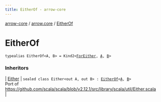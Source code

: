 ```yaml
---
title: EitherOf - arrow-core
---
```


[arrow-core](../index.html) / [arrow.core](index.html) / [EitherOf](./-either-of.html)

# EitherOf

`typealias EitherOf<A, B> = Kind2<`[`ForEither`](-for-either.html)`, `[`A`](-either-of.html#A)`, `[`B`](-either-of.html#B)`>`

### Inheritors

| [Either](-either/index.html) | `sealed class Either<out A, out B> : `[`EitherOf`](./-either-of.html)`<`[`A`](-either/index.html#A)`, `[`B`](-either/index.html#B)`>`<br>Port of https://github.com/scala/scala/blob/v2.12.1/src/library/scala/util/Either.scala |

